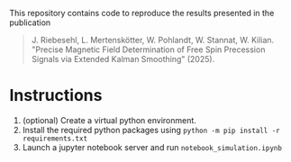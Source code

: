This repository contains code to reproduce the results presented in the publication

> J. Riebesehl, L. Mertenskötter, W. Pohlandt, W. Stannat, W. Kilian. "Precise Magnetic Field Determination of Free Spin Precession Signals via Extended Kalman Smoothing" (2025).

# Instructions

1. (optional) Create a virtual python environment.
2. Install the required python packages using `python -m pip install -r requirements.txt`
3. Launch a jupyter notebook server and run `notebook_simulation.ipynb`